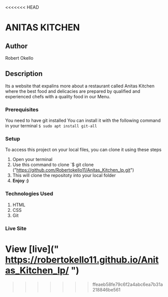 <<<<<<< HEAD
# ANITAS KITCHEN
## Author
Robert Okello
## Description
Its a website that expalins more about a restaurant called Anitas Kitchen where the best food and delicacies are prepared by qualified and experienced chefs with a quality food in our Menu.
### Prerequisites
You need to have git installed
You can install it with the following command in your terminal
`$ sudo apt install git-all`
### Setup
To access this project on your local files, you can clone it using these steps
1. Open your terminal
1. Use this command to clone `$ git clone ("https://github.com/Robertokello11/Anitas_Kitchen_Ip.git")
1. This will clone the repositoty into your local folder
1. __Enjoy :)__
### Technologies Used
1. HTML
1. CSS
1. Git
### Live Site
View [live](" https://robertokello11.github.io/Anitas_Kitchen_Ip/
")
=======

>>>>>>> ffeaeb58fe79c6f2a4abc6ea7b31a218846be561
